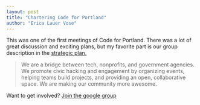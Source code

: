 ```yaml
---
layout: post
title: "Chartering Code for Portland"
author: "Erica Lauer Vose"
---
```


This was one of the first meetings of Code for Portland. There was a lot of great discussion and exciting plans, but my favorite part is our group description in the <a href="https://docs.google.com/a/newrelic.com/document/d/1fNI-5CAT4yVOrLkaQGX_zN94fcWcb4f87sBl4OLiEe0/edit#">strategic plan.</a>

<blockquote>We are a bridge between tech, nonprofits, and government agencies. We promote civic hacking and engagement by organizing events, helping teams build projects, and providing an open, collaborative space. We are making our community more awesome.</blockquote>

<p class="side-note">
  Want to get involved? <a href="https://groups.google.com/forum/#!forum/code-for-portland"> Join the google group</a>
</p>